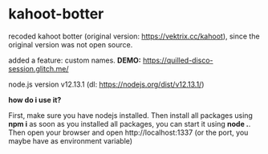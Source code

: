 # kahoot-botter
recoded kahoot botter (original version: https://vektrix.cc/kahoot), since the original version was not open source.

added a feature: custom names. **DEMO:** https://quilled-disco-session.glitch.me/

node.js version v12.13.1 (dl: https://nodejs.org/dist/v12.13.1/)

**how do i use it?**

First, make sure you have nodejs installed. Then install all packages using **npm i**
as soon as you installed all packages, you can start it using **node .**. Then open your browser and open http://localhost:1337 (or the port, you maybe have as environment variable)
